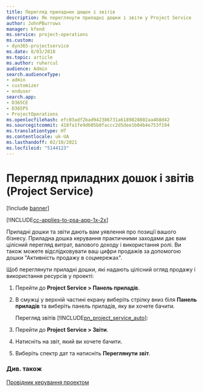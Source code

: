 ```yaml
---
title: Перегляд приладних дощок і звітів
description: Як переглянути приладні дошки і звіти у Project Service
author: JohnPBurrows
manager: kfend
ms.service: project-operations
ms.custom:
- dyn365-projectservice
ms.date: 8/03/2018
ms.topic: article
ms.author: ruhercul
audience: Admin
search.audienceType:
- admin
- customizer
- enduser
search.app:
- D365CE
- D365PS
- ProjectOperations
ms.openlocfilehash: efc03adf2bad942386731a6189828802aa468d42
ms.sourcegitcommit: 418fa1fe9d605b8faccc2d5dee1b04b4e753f194
ms.translationtype: HT
ms.contentlocale: uk-UA
ms.lasthandoff: 02/10/2021
ms.locfileid: "5144123"
---
```

# <a name="view-dashboards-and-reports-project-service"></a>Перегляд приладних дошок і звітів (Project Service)

[!include [banner](../includes/psa-now-project-operations.md)]

[!INCLUDE[cc-applies-to-psa-app-1x-2x](../includes/cc-applies-to-psa-app-1x-2x.md)]

Приладні дошки та звіти дають вам уявлення про позиції вашого бізнесу. Приладна дошка керування практичними заходами дає вам цілісний перегляд витрат, валового доходу і використання ролі. Ви також можете відслідковувати ваш цифри продажів за допомогою дошки "Активність продажу в соцмережах".  
  
 Щоб переглянути приладні дошки, які надають цілісний огляд продажу і використання ресурсів у проекті:  
  
1. Перейти до **Project Service > Панель приладів**.  
  
2. В смужці у верхній частині екрану виберіть стрілку вниз біля **Панель приладів** та виберіть панель приладів, яку ви хочете бачити.  
  
   Перегляд звітів [!INCLUDE[pn_project_service_auto](../includes/pn-project-service-auto.md)]:  
  
3. Перейти до **Project Service > Звіти**.  
  
4. Натисніть на звіт, який ви хочете бачити.  
  
5. Виберіть спектр дат та натисніть **Переглянути звіт**.  
  
### <a name="see-also"></a>Див. також  
 [Провідник керування проектом](../psa/project-manager-guide.md)
